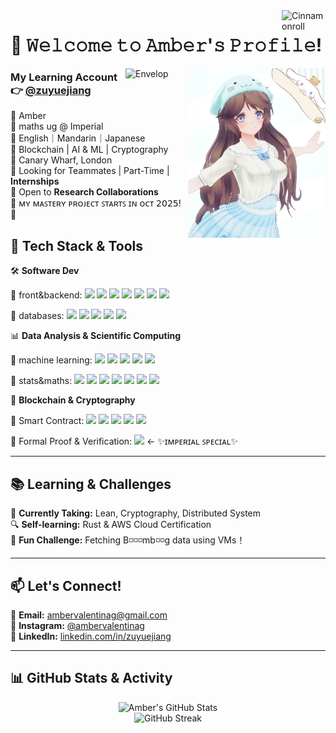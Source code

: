 <img align = "right" src="https://media0.giphy.com/media/v1.Y2lkPTc5MGI3NjExb283dW96NHZhYmEya3QxejJzNDV1ejJpeTdmeDhuaXMyaHUxa2swayZlcD12MV9pbnRlcm5hbF9naWZfYnlfaWQmY3Q9cw/lTY8pVIs76YOMDaDjY/giphy.gif" alt="Cinnamonroll" width="70">

# 🎀 **𝚆𝚎𝚕𝚌𝚘𝚖𝚎 𝚝𝚘 𝙰𝚖𝚋𝚎𝚛'𝚜 𝙿𝚛𝚘𝚏𝚒𝚕𝚎!**
<img align = "right" src="https://github.com/ambervalentina/ambervalentina/blob/0a59cdebfd6af7dc96655743d2033a940876b6e9/images/self_image.JPG" alt="Amber's Icon" width="220">
<img align = "right" src="https://media1.giphy.com/media/v1.Y2lkPTc5MGI3NjExa3U3dWNubGtoNzl2ZTBrcDF6MTk4YzdtbTBsZnhjaXdydzFoeHdwMyZlcD12MV9pbnRlcm5hbF9naWZfYnlfaWQmY3Q9Zw/5Oyaa78rzRaixvweQe/giphy.gif" alt="Envelop" width="100">

### My Learning Account 👉 [@zuyuejiang](https://github.com/zuyuejiang)
🦋 Amber\
🦋 maths ug @ Imperial \
🦋 English｜Mandarin｜Japanese  \
🦋 Blockchain | AI & ML | Cryptography \
📍 Canary Wharf, London \
🌸 Looking for Teammates | Part-Time | **Internships** \
🌸 Open to **Research Collaborations** \
🫧 ᴍʏ ᴍᴀꜱᴛᴇʀʏ ᴘʀᴏᴊᴇᴄᴛ ꜱᴛᴀʀᴛꜱ ɪɴ ᴏᴄᴛ 𝟤𝟢𝟤𝟧! 🫧



## 🎨 **Tech Stack & Tools**  
🛠 **Software Dev**  
<p align="left">
  🔹 front&backend: 
  <img src="https://img.shields.io/badge/-JavaScript-F7DF1E?style=flat-square&logo=JavaScript&logoColor=black"/>
  <img src="https://img.shields.io/badge/-Node.js-339933?style=flat-square&logo=Node.js&logoColor=white"/>  
  <img src="https://img.shields.io/badge/-Express.js-000000?style=flat-square&logo=Express&logoColor=white"/>  
  <img src="https://img.shields.io/badge/-FastAPI-009688?style=flat-square&logo=FastAPI&logoColor=white"/>  
  <img src="https://img.shields.io/badge/-React-61DAFB?style=flat-square&logo=React&logoColor=black"/>  
  <img src="https://img.shields.io/badge/-Vite-38B2AC?style=flat-square&logo=Vite&logoColor=white"/>  
  <img src="https://img.shields.io/badge/-Three.js-38B2AC?style=flat-square&logo=Three.js&logoColor=white"/>  
</p>
<p align="left">
  🔹 databases: 
  <img src="https://img.shields.io/badge/-PostgreSQL-4169E1?style=flat-square&logo=PostgreSQL&logoColor=white"/>  
  <!-- <img src="https://img.shields.io/badge/-MongoDB-47A248?style=flat-square&logo=MongoDB&logoColor=white"/>   -->
  <img src="https://img.shields.io/badge/-SQLite-DC382D?style=flat-square&logo=SQLite&logoColor=white"/>  
  <img src="https://img.shields.io/badge/-kubernetes-F8991D?style=flat-square&logo=kubernetes&logoColor=white"/>  
  <img src="https://img.shields.io/badge/-Docker-2496ED?style=flat-square&logo=Docker&logoColor=white"/>  
  <img src="https://img.shields.io/badge/-GitHub_Actions-2088FF?style=flat-square&logo=GitHub-Actions&logoColor=white"/>  
</p>


📊 **Data Analysis & Scientific Computing**    
<p align="left">
🔹 machine learning: 
  <img src="https://img.shields.io/badge/-Python-3776AB?style=flat-square&logo=Python&logoColor=white"/> 
  <img src="https://img.shields.io/badge/-TensorFlow-FF6F00?style=flat-square&logo=TensorFlow&logoColor=white"/>  
  <img src="https://img.shields.io/badge/-scikit--learn-F7931E?style=flat-square&logo=scikit-learn&logoColor=white"/>   
  <img src="https://img.shields.io/badge/-Pandas-150458?style=flat-square&logo=Pandas&logoColor=white"/>  
  <img src="https://img.shields.io/badge/-Seaborn-00A6D6?style=flat-square&logo=Python&logoColor=white"/>  
</p> 
<p align="left">
🔹 stats&maths: 
    <img src="https://img.shields.io/badge/-Python-3776AB?style=flat-square&logo=Python&logoColor=white"/> 
  <img src="https://img.shields.io/badge/-R-A270BA?style=flat-square&logo=R&logoColor=white"/>  
  <img src="https://img.shields.io/badge/-MATLAB-FF6F00?style=flat-square&logo=MATLAB&logoColor=white"/> 
  <img src="https://img.shields.io/badge/-Julia-A270BA?style=flat-square&logo=Julia&logoColor=white"/>  
  <img src="https://img.shields.io/badge/-NumPy-FF6F00?style=flat-square&logo=NumPy&logoColor=white"/> 
  <img src="https://img.shields.io/badge/-SymPy-3B6BA5?style=flat-square&logo=Python&logoColor=white"/>  
  <img src="https://img.shields.io/badge/-Scipy-8CAAE6?style=flat-square&logo=Scipy&logoColor=black"/>  
</p>

🔐 **Blockchain & Cryptography**  
<p align="left">
🔹 Smart Contract:
  <img src="https://img.shields.io/badge/-Solidity-363636?style=flat-square&logo=Solidity&logoColor=white"/> 
  <img src="https://img.shields.io/badge/-Hardhat-FFC107?style=flat-square&logo=Ethereum&logoColor=black"/>  
  <img src="https://img.shields.io/badge/-Foundry-000000?style=flat-square&logo=Ethereum&logoColor=white"/>  
  <img src="https://img.shields.io/badge/-Web3.js-F16822?style=flat-square&logo=Ethereum&logoColor=white"/>  
  <img src="https://img.shields.io/badge/-ethers.js-F16822?style=flat-square&logo=Ethereum&logoColor=white"/> 
</p>
<p align="left">
🔹 Formal Proof & Verification:
  <img src="https://img.shields.io/badge/-Lean-ff4c00?style=flat-square&logo=Lean"/>   ← ✨ɪᴍᴘᴇʀɪᴀʟ ꜱᴘᴇᴄɪᴀʟ✨
</p>


<!-- 还在学 -->
<!-- 🌐 **Cloud & DevOps:**  
<p align="left">
  <img src="https://img.shields.io/badge/-Azure-0078D4?style=flat-square&logo=Microsoft-Azure&logoColor=white"/>  
  <img src="https://img.shields.io/badge/-GitHub_Actions-2088FF?style=flat-square&logo=GitHub-Actions&logoColor=white"/>  
  <img src="https://img.shields.io/badge/-AWS-F8991D?style=flat-square&logo=Amazon-AWS&logoColor=white"/>  
</p> -->
<!-- ---

## 🔬 **Ongoing Projects & Research**  
💡 **Exploring Zero-Knowledge Proofs (ZKPs)** for privacy-focused blockchain apps  
💾 **Building a lightweight Ethereum L2** to optimize gas fees on smart contracts  
🧠 **Applying AI in financial data analytics** (Not HFT, but fun strategy experiments)  
🌍 **Developing a web-based dashboard** to visualize trading datasets   -->

---

## 📚 **Learning & Challenges**  
📖 **Currently Taking:** Lean, Cryptography, Distributed System  
🔍 **Self-learning:** Rust & AWS Cloud Certification  
🤫 **Fun Challenge:** Fetching B◽◽◽mb◽◽g data using VMs！

---

## 📫 **Let's Connect!**  
<!-- 🌐 [My Personal Website](https://yourwebsite.com)   -->
💌 **Email:** ambervalentinag@gmail.com   \
💬 **Instagram:** [@ambervalentinag](https://www.instagram.com/ambervalentinag/) \
🔗 **LinkedIn:** [linkedin.com/in/zuyuejiang](https://linkedin.com/in/zuyuejiang)   

---

## 📊 **GitHub Stats & Activity**  
<div align="center">
  <img src="https://github-readme-stats.vercel.app/api?username=ambervalentina&show_icons=true&theme=pink" alt="Amber's GitHub Stats" />
  <br/>
  <img src="https://github-readme-streak-stats.herokuapp.com/?user=ambervalentina&theme=shoujo" alt="GitHub Streak" />
</div>


